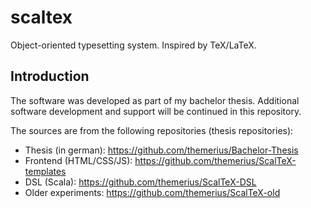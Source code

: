 # scaltex

Object-oriented typesetting system. Inspired by TeX/LaTeX.

## Introduction

The software was developed as part of my bachelor thesis.
Additional software development and support will be continued in this repository.

The sources are from the following repositories (thesis repositories):

  * Thesis (in german): https://github.com/themerius/Bachelor-Thesis
  * Frontend (HTML/CSS/JS): https://github.com/themerius/ScalTeX-templates
  * DSL (Scala): https://github.com/themerius/ScalTeX-DSL
  * Older experiments: https://github.com/themerius/ScalTeX-old

